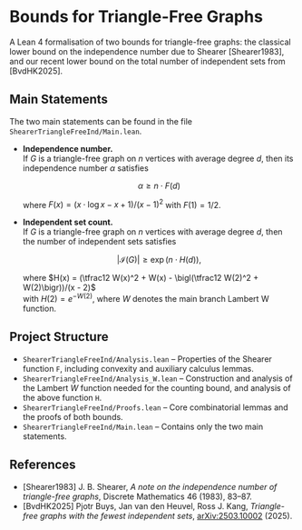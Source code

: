 # Bounds for Triangle-Free Graphs

A Lean 4 formalisation of two bounds for triangle-free graphs:
the classical lower bound on the independence number due to Shearer
[Shearer1983], and our recent lower bound on the total number of independent
sets from [BvdHK2025].

## Main Statements

The two main statements can be found in the file `ShearerTriangleFreeInd/Main.lean`.

- **Independence number.**  
  If $G$ is a triangle-free graph on $n$ vertices with average degree $d$, then
  its independence number $\alpha$ satisfies

  $$\alpha \geq n \cdot F(d)$$

  where $F(x) = (x \cdot \log x - x + 1)/(x - 1)^2$ with $F(1) = 1/2$.

- **Independent set count.**  
  If $G$ is a triangle-free graph on $n$ vertices with average degree $d$, then
  the number of independent sets satisfies

  $$\lvert \mathcal{I}(G) \rvert \geq \exp\bigl(n \cdot H(d)\bigr),$$

  where $H(x) = (\tfrac12 W(x)^2 + W(x) - \bigl(\tfrac12 W(2)^2 + W(2)\bigr))/(x - 2)$  
  with $H(2) = e^{-W(2)}$, where $W$ denotes the main branch Lambert W function.

## Project Structure

- `ShearerTriangleFreeInd/Analysis.lean` – Properties of the Shearer function
  `F`, including convexity and auxiliary calculus lemmas.
- `ShearerTriangleFreeInd/Analysis_W.lean` – Construction and analysis of the
  Lambert $W$ function needed for the counting bound, and analysis of the above function 
  `H`.
- `ShearerTriangleFreeInd/Proofs.lean` – Core combinatorial lemmas and the
  proofs of both bounds.
- `ShearerTriangleFreeInd/Main.lean` – Contains only the two main statements.

## References
- [Shearer1983] J. B. Shearer, *A note on the independence number of
  triangle-free graphs*, Discrete Mathematics 46 (1983), 83–87.
- [BvdHK2025] Pjotr Buys, Jan van den Heuvel, Ross J. Kang, *Triangle-free graphs with the fewest independent sets*, [arXiv:2503.10002](https://arxiv.org/pdf/2503.10002) (2025).